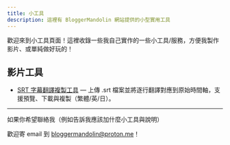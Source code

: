 ```yaml
---
title: 小工具
description: 這裡有 BloggerMandolin 網站提供的小型實用工具
---
```


歡迎來到小工具頁面！這裡收錄一些我自己實作的一些小工具/服務，方便我製作影片、或單純做好玩的！

## 影片工具

- [SRT 字幕翻譯複製工具](/tools/subtitle-copier) — 上傳 .srt 檔案並將逐行翻譯對應到原始時間軸，支援預覽、下載與複製（繁體/英/日）。

---

如果你希望聯絡我（例如告訴我應該加什麼小工具與說明）

歡迎寄 email 到 bloggermandolin@proton.me！